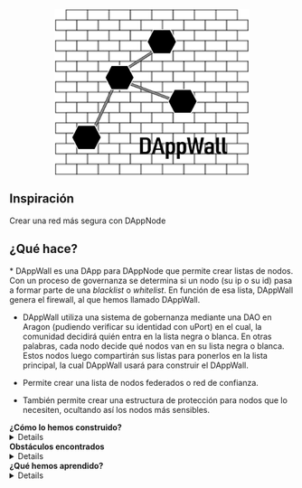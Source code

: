 <p align="center">
<img align="center" src="DAppWall.png" width="345" height="294">
</p>
<h2> Inspiración </h2>

<p>Crear una red más segura con DAppNode</p>

  <h2> ¿Qué hace? </h2>
  
<p>
* DAppWall es una DApp para DAppNode que permite crear listas de nodos. Con un proceso de governanza se determina si un nodo (su ip o su id) pasa a formar parte de una <i>blacklist</i> o <i>whitelist</i>. En función de esa lista, DAppWall genera el firewall, al que hemos llamado DAppWall. 

* DAppWall utiliza una sistema de gobernanza mediante una DAO en Aragon (pudiendo verificar su identidad con uPort) en el cual, la comunidad decidirá quién entra en la lista negra o blanca. En otras palabras, cada nodo decide qué nodos van en su lista negra o blanca. Estos nodos luego compartirán sus listas para ponerlos en la lista principal, la cual DAppWall usará para construir el DAppWall. 

* Permite crear una lista de nodos federados o red de confianza.

* También permite crear una estructura de protección para nodos que lo necesiten, ocultando así los nodos más sensibles.
</p>


<summary>
  <b> ¿Cómo lo hemos construido? </b>
</summary>
<details>
<p>
 Nuestro objetivo es construir el frontend con HTML5 y Bootstrap, aunque la idea será usar React en le futuro próximo. El backend con iptables (gobernado por un smartcontract).
</p>
</details>
<summary>
  <b> Obstáculos encontrados </b>
</summary>
<details>
<p>
Crear la DAO ha sido lo más complejo, escribir los contractos también a nos ha causado problemas debido a la complejidad de las reglas elejidas.
 </p>
</details>
<summary>
  <b> ¿Qué hemos aprendido? </b>
</summary>
<details>
<p>
Conectar Metamask (web3) a nuestro frontend.
Interactuar con smart contract desde Nodejs.
Cómo usar Aragon y crear una DApp para DAppnode con su SDK.
</p>
</details>
